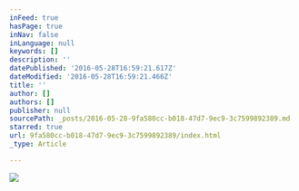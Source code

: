 ```yaml
---
inFeed: true
hasPage: true
inNav: false
inLanguage: null
keywords: []
description: ''
datePublished: '2016-05-28T16:59:21.617Z'
dateModified: '2016-05-28T16:59:21.466Z'
title: ''
author: []
authors: []
publisher: null
sourcePath: _posts/2016-05-28-9fa580cc-b018-47d7-9ec9-3c7599892389.md
starred: true
url: 9fa580cc-b018-47d7-9ec9-3c7599892389/index.html
_type: Article

---
```

![](https://the-grid-user-content.s3-us-west-2.amazonaws.com/b8a8c548-b67e-4145-aee1-1bf48999bc11.jpg)